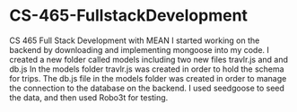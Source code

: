 # CS-465-FullstackDevelopment
CS 465 Full Stack Development with MEAN
I started working on the backend by downloading and implementing mongoose into my code.
I created a new folder called models including two new files travlr.js and and db.js
In the models folder travlr.js was created in order to hold the schema for trips.
The db.js file in the models folder was created in order to manage the connection to the database on the backend.
I used seedgoose to seed the data, and then used Robo3t for testing.
